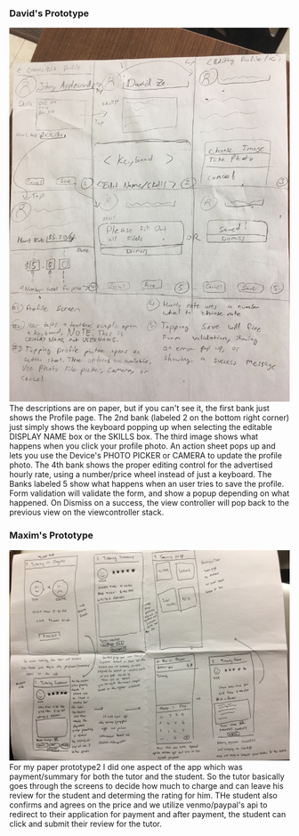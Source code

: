 
### David's Prototype
![david-image](images/paperprot2-david.jpg)
The descriptions are on paper, but if you can't see it, the first bank just shows the Profile page. The 2nd bank (labeled 2 on the bottom right corner) just simply shows the keyboard popping up when selecting the editable DISPLAY NAME box or the SKILLS box. The third image shows what happens when you click your profile photo. An action sheet pops up and lets you use the Device's PHOTO PICKER or CAMERA to update the profile photo. The 4th bank shows the proper editing control for the advertised hourly rate, using a number/price wheel instead of just a keyboard. The Banks labeled 5 show what happens when an user tries to save the profile. Form validation will validate the form, and show a popup depending on what happened. On Dismiss on a success, the view controller will pop back to the previous view on the viewcontroller stack.

### Maxim's Prototype
![max-image](images/paperprot2-max.jpg)
For my paper prototype2 I did one aspect of the app which was payment/summary for both the tutor and the student. So the tutor basically goes through the screens to decide how much to charge and can leave his review for the student and determing the rating for him. THe student also confirms and agrees on the price and we utilize venmo/paypal's api to redirect to their application for payment and after payment, the student can click and submit their review for the tutor.
